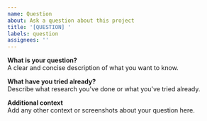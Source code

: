 ```yaml
---
name: Question
about: Ask a question about this project
title: '[QUESTION] '
labels: question
assignees: ''
---
```


**What is your question?** \
A clear and concise description of what you want to know.

**What have you tried already?** \
Describe what research you've done or what you've tried already.

**Additional context** \
Add any other context or screenshots about your question here.
